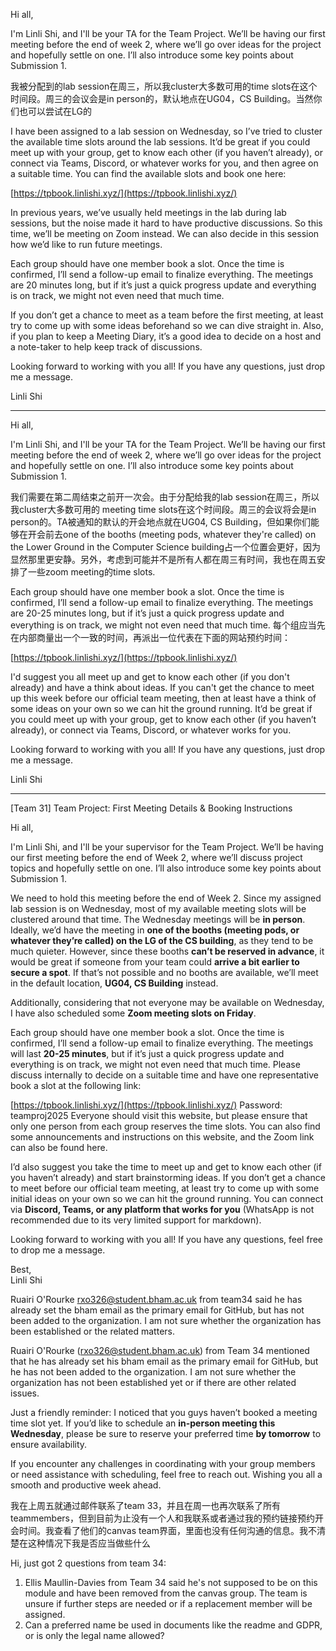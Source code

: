 Hi all,

I'm Linli Shi, and I'll be your TA for the Team Project. We’ll be having our first meeting before the end of week 2, where we’ll go over ideas for the project and hopefully settle on one. I’ll also introduce some key points about Submission 1.

我被分配到的lab session在周三，所以我cluster大多数可用的time slots在这个时间段。周三的会议会是in person的，默认地点在UG04，CS Building。当然你们也可以尝试在LG的

I have been assigned to a lab session on Wednesday, so I’ve tried to cluster the available time slots around the lab sessions. It’d be great if you could meet up with your group, get to know each other (if you haven’t already), or connect via Teams, Discord, or whatever works for you, and then agree on a suitable time. You can find the available slots and book one here:

[https://tpbook.linlishi.xyz/](https://tpbook.linlishi.xyz/)


In previous years, we’ve usually held meetings in the lab during lab sessions, but the noise made it hard to have productive discussions. So this time, we’ll be meeting on Zoom instead. We can also decide in this session how we’d like to run future meetings.

Each group should have one member book a slot. Once the time is confirmed, I’ll send a follow-up email to finalize everything. The meetings are 20 minutes long, but if it’s just a quick progress update and everything is on track, we might not even need that much time.

If you don’t get a chance to meet as a team before the first meeting, at least try to come up with some ideas beforehand so we can dive straight in. Also, if you plan to keep a Meeting Diary, it’s a good idea to decide on a host and a note-taker to help keep track of discussions.

Looking forward to working with you all! If you have any questions, just drop me a message.

Linli Shi

---

Hi all,

I'm Linli Shi, and I'll be your TA for the Team Project. We’ll be having our first meeting before the end of week 2, where we’ll go over ideas for the project and hopefully settle on one. I’ll also introduce some key points about Submission 1.

我们需要在第二周结束之前开一次会。由于分配给我的lab session在周三，所以我cluster大多数可用的 meeting time slots在这个时间段。周三的会议将会是in person的。TA被通知的默认的开会地点就在UG04, CS Building，但如果你们能够在开会前去one of the booths (meeting pods, whatever they're called) on the Lower Ground in the Computer Science building占一个位置会更好，因为显然那里更安静。另外，考虑到可能并不是所有人都在周三有时间，我也在周五安排了一些zoom meeting的time slots.

Each group should have one member book a slot. Once the time is confirmed, I’ll send a follow-up email to finalize everything. The meetings are 20-25 minutes long, but if it’s just a quick progress update and everything is on track, we might not even need that much time. 每个组应当先在内部商量出一个一致的时间，再派出一位代表在下面的网站预约时间：

[https://tpbook.linlishi.xyz/](https://tpbook.linlishi.xyz/)

I'd suggest you all meet up and get to know each other (if you don't already) and have a think about ideas. If you can't get the chance to meet up this week before our official team meeting, then at least have a think of some ideas on your own so we can hit the ground running. It’d be great if you could meet up with your group, get to know each other (if you haven’t already), or connect via Teams, Discord, or whatever works for you.

Looking forward to working with you all! If you have any questions, just drop me a message.

Linli Shi

---
\[Team 31\] Team Project: First Meeting Details & Booking Instructions

Hi all,

I'm Linli Shi, and I'll be your supervisor for the Team Project. We’ll be having our first meeting before the end of Week 2, where we’ll discuss project topics and hopefully settle on one. I’ll also introduce some key points about Submission 1.

We need to hold this meeting before the end of Week 2. Since my assigned lab session is on Wednesday, most of my available meeting slots will be clustered around that time. The Wednesday meetings will be **in person**. Ideally, we’d have the meeting in **one of the booths (meeting pods, or whatever they’re called) on the LG of the CS building**, as they tend to be much quieter. However, since these booths **can’t be reserved in advance**, it would be great if someone from your team could **arrive a bit earlier to secure a spot**. If that’s not possible and no booths are available, we’ll meet in the default location, **UG04, CS Building** instead.

Additionally, considering that not everyone may be available on Wednesday, I have also scheduled some **Zoom meeting slots on Friday**.

Each group should have one member book a slot. Once the time is confirmed, I’ll send a follow-up email to finalize everything. The meetings will last **20-25 minutes**, but if it’s just a quick progress update and everything is on track, we might not even need that much time. Please discuss internally to decide on a suitable time and have one representative book a slot at the following link:

[https://tpbook.linlishi.xyz/](https://tpbook.linlishi.xyz/)
Password: teamproj2025
Everyone should visit this website, but please ensure that only one person from each group reserves the time slots. You can also find some announcements and instructions on this website, and the Zoom link can also be found here.

I’d also suggest you take the time to meet up and get to know each other (if you haven’t already) and start brainstorming ideas. If you don’t get a chance to meet before our official team meeting, at least try to come up with some initial ideas on your own so we can hit the ground running. You can connect via **Discord, Teams, or any platform that works for you** (WhatsApp is not recommended due to its very limited support for markdown).

Looking forward to working with you all! If you have any questions, feel free to drop me a message.

Best,  
Linli Shi


  
Ruairi O'Rourke <rxo326@student.bham.ac.uk> from team34 said he has already set the bham email as the primary email for GitHub, but has not been added to the organization. I am not sure whether the organization has been established or the related matters.

Ruairi O'Rourke (rxo326@student.bham.ac.uk) from Team 34 mentioned that he has already set his bham email as the primary email for GitHub, but he has not been added to the organization. I am not sure whether the organization has not been established yet or if there are other related issues.



Just a friendly reminder: I noticed that you guys haven’t booked a meeting time slot yet. If you’d like to schedule an **in-person meeting this Wednesday**, please be sure to reserve your preferred time **by tomorrow** to ensure availability.

If you encounter any challenges in coordinating with your group members or need assistance with scheduling, feel free to reach out. Wishing you all a smooth and productive week ahead.


我在上周五就通过邮件联系了team 33，并且在周一也再次联系了所有teammembers，但到目前为止没有一个人和我联系或者通过我的预约链接预约开会时间。我查看了他们的canvas team界面，里面也没有任何沟通的信息。我不清楚在这种情况下我是否应当做些什么

Hi, just got 2 questions from team 34:
1. ⁠Ellis Maullin-Davies from Team 34 said he's not supposed to be on this module and have been removed from the canvas group. The team is unsure if further steps are needed or if a replacement member will be assigned.
2. Can a preferred name be used in documents like the readme and GDPR, or is only the legal name allowed?